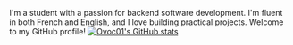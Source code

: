 
I'm a student with a passion for backend software development. I'm fluent in both French and English, and I love building practical projects. Welcome to my GitHub profile!
[![Ovoc01's GitHub stats](https://github-readme-stats.vercel.app/api?username=ovoc01)](https://github.com/anuraghazra/github-readme-stats)
